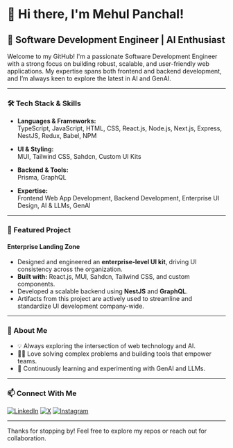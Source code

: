 # 👋 Hi there, I'm Mehul Panchal!

## 🚀 Software Development Engineer | AI Enthusiast

Welcome to my GitHub! I'm a passionate Software Development Engineer with a strong focus on building robust, scalable, and user-friendly web applications. My expertise spans both frontend and backend development, and I’m always keen to explore the latest in AI and GenAI.

---

### 🛠️ Tech Stack & Skills

- **Languages & Frameworks:**  
  TypeScript, JavaScript, HTML, CSS, React.js, Node.js, Next.js, Express, NestJS, Redux, Babel, NPM

- **UI & Styling:**  
  MUI, Tailwind CSS, Sahdcn, Custom UI Kits

- **Backend & Tools:**  
  Prisma, GraphQL

- **Expertise:**  
  Frontend Web App Development, Backend Development, Enterprise UI Design, AI & LLMs, GenAI

---

### 🌟 Featured Project

#### **Enterprise Landing Zone**
- Designed and engineered an **enterprise-level UI kit**, driving UI consistency across the organization.
- **Built with:** React.js, MUI, Sahdcn, Tailwind CSS, and custom components.
- Developed a scalable backend using **NestJS** and **GraphQL**.
- Artifacts from this project are actively used to streamline and standardize UI development company-wide.

---

### 🤖 About Me

- 💡 Always exploring the intersection of web technology and AI.
- 🧑‍💻 Love solving complex problems and building tools that empower teams.
- 🌱 Continuously learning and experimenting with GenAI and LLMs.

---

### 📫 Connect With Me

[![LinkedIn](https://img.shields.io/badge/LinkedIn-blue?logo=linkedin&style=for-the-badge)](https://www.linkedin.com/in/mehul-panchal-a6705618a/)
[![X](https://img.shields.io/badge/X-black?logo=x&style=for-the-badge)](https://x.com/me_panchal)
[![Instagram](https://img.shields.io/badge/Instagram-purple?logo=instagram&style=for-the-badge)](https://www.instagram.com/mehul.io/)

---

Thanks for stopping by! Feel free to explore my repos or reach out for collaboration.
